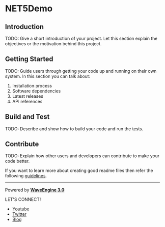 # NET5Demo

## Introduction

TODO: Give a short introduction of your project. Let this section explain the objectives or the motivation behind this project.

## Getting Started

TODO: Guide users through getting your code up and running on their own system. In this section you can talk about:

1. Installation process
2. Software dependencies
3. Latest releases
4. API references

## Build and Test

TODO: Describe and show how to build your code and run the tests.

## Contribute

TODO: Explain how other users and developers can contribute to make your code better.

If you want to learn more about creating good readme files then refer the following [guidelines](https://docs.microsoft.com/en-us/azure/devops/repos/git/create-a-readme?view=azure-devops).

----
Powered by **[WaveEngine 3.0](http://www.waveengine.net)**

LET'S CONNECT!

- [Youtube](https://www.youtube.com/subscription_center?add_user=WaveEngineChannel)
- [Twitter](https://twitter.com/WaveEngineTeam)
- [Blog](http://geeks.ms/waveengineteam/)
